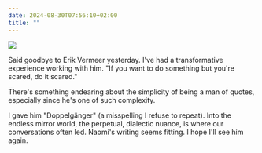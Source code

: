 ```yaml
---
date: 2024-08-30T07:56:10+02:00
title: ""
---
```

![](/img/photos/2024-08-30-07-52-17.jpeg)

Said goodbye to Erik Vermeer yesterday. I've had a transformative experience working with him. "If you want to do something but you're scared, do it scared."

There's something endearing about the simplicity of being a man of quotes, especially since he's one of such complexity.

I gave him "Doppelgänger" (a misspelling I refuse to repeat). Into the endless mirror world, the perpetual, dialectic nuance, is where our conversations often led. Naomi's writing seems fitting. I hope I'll see him again.
